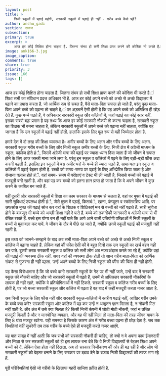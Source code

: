 ```yaml
---
layout: post
title: >
    निजी स्कूलों में पढ़ाई महंगी, सरकारी स्कूलो में पढ़ाई ही नहीं - गरीब बच्चे कैसे पढ़ें?
author: anshu_gadi
section: समाज
subsection:
primary: true
excerpt: >
    आज हर कोई शिक्षित होना चाहता है. जितना संभव हो सभी शिक्षा प्राप्त करने की कोशिश भी करते है.ं शिक्षा सभी का संविधान प्रदत्त अधिकार भी है. आज हर कोई अपने बच्चे को अच्छे से अच्छे विद्यालय में पढ़ाने का प्रयास करता है.
image: ank166-3.jpg
image_caption: 
comments: true
share: true
priority: 3
issue: 166
tags: []
---
```


आज हर कोई शिक्षित होना चाहता है. जितना संभव हो सभी शिक्षा प्राप्त करने की कोशिश भी करते है.ं शिक्षा सभी का संविधान प्रदत्त अधिकार भी है. आज हर कोई अपने बच्चे को अच्छे से अच्छे विद्यालय में पढ़ाने का प्रयास करता है. जो आर्थिक रूप से सबल हैं, वैसे माता-पिता सफल हो जाते हैं, परंतु कुछ माता-पिता अपने बच्चे को पढ़ाना तो चाहते है,ं पर अड़चनें ऐसी होती है कि वह अपने बच्चे को अशिक्षित ही छोड़ देते हैं. कुछ बच्चे पढ़ते हैं, वे अधिकतर सरकारी स्कूल और कॉलेजों में, जहां पढ़ाई का कोई स्तर नहीं. इसका सबसे बड़ा प्रमाण है यह तथ्य कि आज हर कोई सरकारी नौकरी तो करना चाहता है, सरकारी स्कूल का शिक्षक भी बनना चाहता है, लेकिन सरकारी स्कूलों में अपने बच्चे को पढ़ाना नहीं चाहता, क्योंकि वह जानता है कि उन स्कूलों में पढ़ाई नहीं होती. हालांकि इसके लिए मूल रूप से वही जिम्मेदार होता है.

हमारे देश में दो तरह की शिक्षा व्यवस्था है- अमीर बच्चों के लिए अलग और गरीब बच्चों के लिए अलग. सरकारी स्कूल गरीब बच्चों के लिए और निजी स्कूल अमीर बच्चों के लिए. निजी क्षेत्र में अंग्रेजी माध्यम के स्कूल, कॉलेज होते हंै, जिसमें अंग्रेजी भाषा की पढ़ाई पर ज्यादा ध्यान दिया जाता हैं जो जीवन में सफल होने के लिए आज जरूरी माना जाने लगा है. परंतु इन स्कूल व कॉलेजों में पढ़ने के लिए बड़ी-बड़ी फीस अदा करनी पड़ती है. इसलिए इन स्कूलों में बस अमीर घरों के बच्चे ही ज्यादा पढ़ते हैं. सामान्यतः इन स्कूल व कॉलेजों में पढ़ाई बेहतर होती है. बच्चों को समय-समय पर पढ़ाई के लिए अभिप्रेरित किया जाता है और रोजाना क्लास होते हंै. वहां समय- समय में परीक्षाएं व टेस्ट भी ली जाती है, जिससे बच्चों की पढ़ाई में मजबूती बनी रहती है. और वहां पढ़ कर बच्चों को इतना ज्ञान प्राप्त हो जाता है कि वे अपने जीवन में कुछ करने के काबिल बन जाते हैं.

वहीं दूसरी ओर सरकारी स्कूलों में शिक्षा का काम सरकार के माध्यम से चलता है. वहां पर मुफ्त में पढ़ाई की सारी सुविधाएं उपलब्ध होती हंै, जैसे मुफ्त में पढ़ाई, किताबंे, खाना, कंप्यूटर व स्कॉलरशिप आदि. पर अफसोस मुफ्त की पढ़ाई सोच कर वहां के शिक्षक व शिक्षिकाएं मन से बच्चों को नहीं पढ़ाते हैं. सारी सुविधा होने के बावजूद भी बच्चे को अच्छी शिक्षा नहीं दे पाते हैं. बच्चे को तकनीकी जानकारी व अंग्रेजी भाषा से भी वंचित रखते हैं. बच्चे इस योग्य बन ही नहीं पाते कि आगे आने वाली प्रतियोगी परिक्षाओं में निजी स्कूलों के बच्चों से मुकाबला कर पायें. वे जीवन के दौर में पीछे रह जाते हैं, क्योंकि उनमें स्कूली पढ़ाई की मजबूती नहीं रहती है.

इस तथ्य को जानने-समझने के बाद अब सभी माता-पिता अपने बच्चे को अच्छे से अच्छे निजी स्कूल व कॉलेज में पढ़ाना चाहते हैं. लेकिन वहां की फीस ऐसी की वे बहुत दिनों तक उन स्कूलों का खर्च वहन नहीं कर पाते. दूसरी तरफ सरकारी स्कूल व कॉलेज को सभी लोग अब नजरअंदाज करते जा रहे हैं, क्योंकि वहां की पढ़ाई की व्यवस्था ठीक नहीं. अगर वहां की व्यवस्था ठीक होती तो आज गरीब माता-पिता को आर्थिक संकट से गुजरना ही नहीं पड़ता. उन्हें अपने बच्चों के लिए निजी स्कूल की फीस की चिंता ही नहीं होती.

यह कैसा विरोधाभास है कि जो बच्चे कभी सरकारी स्कूलों के गेट पर भी नहीं जाते, उन्हें बाद में सरकारी स्कूल की नौकरी चाहिए और जो सरकारी स्कूलों में पढ़ते हैं, उनमें से अधिकतर सरकारी नौकरियों के लायक ही नहीं रहते, क्योंकि वे प्रतियोगिताओं में नहीं टिकते. सरकारी स्कूल व कॉलेज गरीब बच्चों के लिए होती है, पर जो बच्चा सरकारी स्कूल और कॉलेज में पढ़ता है वह बाद में कहीं मजदूरी करता नजर आता है.

अब निजी स्कूल के लिए फीस नहीं और सरकारी स्कूल-कॉलेजों में स्तरीय पढ़ाई नहीं, आखिर गरीब तबके के बच्चे क्या करें? सरकारी स्कूल और कॉलेज में पढ़ कर उन्हें न अद्यतन ज्ञान मिलता है, न नौकरी मिल नहीं पाती है. और अंत में उसे क्या मिलता है? किसी निजी कंपनी में छोटी मोटी नौकरी, जहां न उचित मजदूरी मिलती है और न मानवोचित व्यवहार. और वह भी नहीं मिला तो माता-पिता की तरह जीवन यापन के लिए 8 घंटा मजदूर खटेगा. यही समस्या है जिसके कारण अंत में गरीब बच्चा पढ़ना ही छोड़ देता है. जब तक स्थितियां नहीं सुधरेगी तब तक गरीब के बच्चे ऐसे ही मजदूरी करते नजर आएंगे.

यह बात समझ में नहीं आती कि जब सभी को सरकारी नौकरी ही चाहिए, तो क्यों न वे अपना काम ईमानदारी और निष्ठा से कर सरकारी स्कूलों को ही इस लायक बना देते कि वे निजी विद्यालयों से बेहतर शिक्षा अपने बच्चों को दें. लेकिन ऐसा होता नहीं दिखता. अब तो सरकार निजीकरण की ओर ही बढ़ रही है और लोग भी सरकारी स्कूलों को बेहतर बनाने के लिए सरकार पर दबाव देने के बजाय निजी विद्यालयों की तरफ भाग रहे हैं.

पूरी परिस्थितियां ऐसी जो गरीबो के खिलाफ गहरी साजिश प्रतीत होती है.